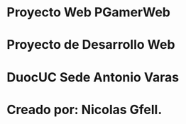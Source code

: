 # Proyecto Web PGamerWeb

# Proyecto de Desarrollo Web

# DuocUC Sede Antonio Varas

# Creado por: Nicolas Gfell.